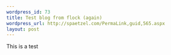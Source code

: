 ```yaml
--- 
wordpress_id: 73
title: Test blog from flock (again)
wordpress_url: http://spaetzel.com/PermaLink,guid,565.aspx
layout: post
---
```

<p>
        This is a test<br />
        </p>
        <img width="0" height="0" src="http://spaetzel.com/aggbug.ashx?id=565" />
